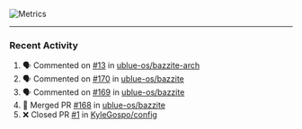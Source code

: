 ![Metrics](https://metrics.lecoq.io/KyleGospo?template=classic&base=header%2C%20activity%2C%20community%2C%20repositories%2C%20metadata&base.indepth=false&base.hireable=false&base.skip=false&config.timezone=America%2FLos_Angeles)

---
### Recent Activity
<!--START_SECTION:activity-->
1. 🗣 Commented on [#13](https://github.com/ublue-os/bazzite-arch/issues/13#issuecomment-1685363920) in [ublue-os/bazzite-arch](https://github.com/ublue-os/bazzite-arch)
2. 🗣 Commented on [#170](https://github.com/ublue-os/bazzite/issues/170#issuecomment-1685362512) in [ublue-os/bazzite](https://github.com/ublue-os/bazzite)
3. 🗣 Commented on [#169](https://github.com/ublue-os/bazzite/issues/169#issuecomment-1685353108) in [ublue-os/bazzite](https://github.com/ublue-os/bazzite)
4. 🎉 Merged PR [#168](https://github.com/ublue-os/bazzite/pull/168) in [ublue-os/bazzite](https://github.com/ublue-os/bazzite)
5. ❌ Closed PR [#1](https://github.com/KyleGospo/config/pull/1) in [KyleGospo/config](https://github.com/KyleGospo/config)
<!--END_SECTION:activity-->

